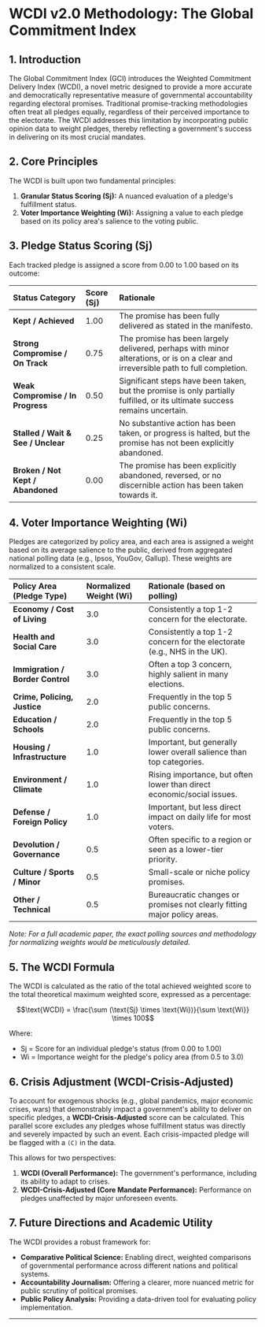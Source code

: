 # WCDI v2.0 Methodology: The Global Commitment Index

## 1. Introduction

The Global Commitment Index (GCI) introduces the Weighted Commitment Delivery Index (WCDI), a novel metric designed to provide a more accurate and democratically representative measure of governmental accountability regarding electoral promises. Traditional promise-tracking methodologies often treat all pledges equally, regardless of their perceived importance to the electorate. The WCDI addresses this limitation by incorporating public opinion data to weight pledges, thereby reflecting a government's success in delivering on its most crucial mandates.

## 2. Core Principles

The WCDI is built upon two fundamental principles:
1.  **Granular Status Scoring (Sj):** A nuanced evaluation of a pledge's fulfillment status.
2.  **Voter Importance Weighting (Wi):** Assigning a value to each pledge based on its policy area's salience to the voting public.

## 3. Pledge Status Scoring (Sj)

Each tracked pledge is assigned a score from 0.00 to 1.00 based on its outcome:

| Status Category                   | Score (Sj) | Rationale                                                                        |
| :-------------------------------- | :--------- | :------------------------------------------------------------------------------- |
| **Kept / Achieved** | 1.00       | The promise has been fully delivered as stated in the manifesto.                 |
| **Strong Compromise / On Track** | 0.75       | The promise has been largely delivered, perhaps with minor alterations, or is on a clear and irreversible path to full completion. |
| **Weak Compromise / In Progress** | 0.50       | Significant steps have been taken, but the promise is only partially fulfilled, or its ultimate success remains uncertain. |
| **Stalled / Wait & See / Unclear**| 0.25       | No substantive action has been taken, or progress is halted, but the promise has not been explicitly abandoned. |
| **Broken / Not Kept / Abandoned** | 0.00       | The promise has been explicitly abandoned, reversed, or no discernible action has been taken towards it. |

## 4. Voter Importance Weighting (Wi)

Pledges are categorized by policy area, and each area is assigned a weight based on its average salience to the public, derived from aggregated national polling data (e.g., Ipsos, YouGov, Gallup). These weights are normalized to a consistent scale.

| Policy Area (Pledge Type)         | Normalized Weight (Wi) | Rationale (based on polling)                                              |
| :-------------------------------- | :--------------------- | :------------------------------------------------------------------------ |
| **Economy / Cost of Living** | 3.0                    | Consistently a top 1-2 concern for the electorate.                        |
| **Health and Social Care** | 3.0                    | Consistently a top 1-2 concern for the electorate (e.g., NHS in the UK). |
| **Immigration / Border Control** | 3.0                    | Often a top 3 concern, highly salient in many elections.                  |
| **Crime, Policing, Justice** | 2.0                    | Frequently in the top 5 public concerns.                                  |
| **Education / Schools** | 2.0                    | Frequently in the top 5 public concerns.                                  |
| **Housing / Infrastructure** | 1.0                    | Important, but generally lower overall salience than top categories.     |
| **Environment / Climate** | 1.0                    | Rising importance, but often lower than direct economic/social issues.    |
| **Defense / Foreign Policy** | 1.0                    | Important, but less direct impact on daily life for most voters.         |
| **Devolution / Governance** | 0.5                    | Often specific to a region or seen as a lower-tier priority.             |
| **Culture / Sports / Minor** | 0.5                    | Small-scale or niche policy promises.                                    |
| **Other / Technical** | 0.5                    | Bureaucratic changes or promises not clearly fitting major policy areas.  |

*Note: For a full academic paper, the exact polling sources and methodology for normalizing weights would be meticulously detailed.*

## 5. The WCDI Formula

The WCDI is calculated as the ratio of the total achieved weighted score to the total theoretical maximum weighted score, expressed as a percentage:

$$\text{WCDI} = \frac{\sum (\text{Sj} \times \text{Wi})}{\sum \text{Wi}} \times 100$$

Where:
* $\text{Sj}$ = Score for an individual pledge's status (from 0.00 to 1.00)
* $\text{Wi}$ = Importance weight for the pledge's policy area (from 0.5 to 3.0)

## 6. Crisis Adjustment (WCDI-Crisis-Adjusted)

To account for exogenous shocks (e.g., global pandemics, major economic crises, wars) that demonstrably impact a government's ability to deliver on specific pledges, a **WCDI-Crisis-Adjusted** score can be calculated. This parallel score excludes any pledges whose fulfillment status was directly and severely impacted by such an event. Each crisis-impacted pledge will be flagged with a `(C)` in the data.

This allows for two perspectives:
1.  **WCDI (Overall Performance):** The government's performance, including its ability to adapt to crises.
2.  **WCDI-Crisis-Adjusted (Core Mandate Performance):** Performance on pledges unaffected by major unforeseen events.

## 7. Future Directions and Academic Utility

The WCDI provides a robust framework for:
* **Comparative Political Science:** Enabling direct, weighted comparisons of governmental performance across different nations and political systems.
* **Accountability Journalism:** Offering a clearer, more nuanced metric for public scrutiny of political promises.
* **Public Policy Analysis:** Providing a data-driven tool for evaluating policy implementation.

***
